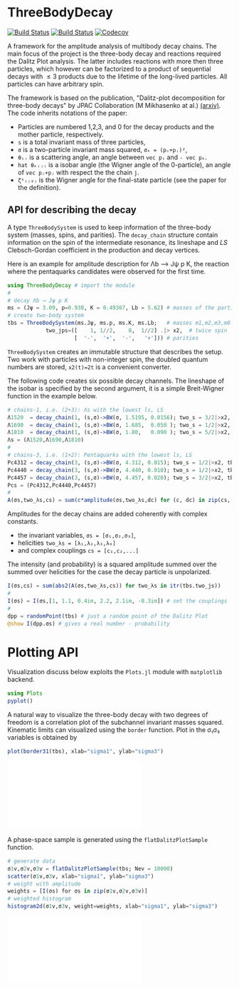 # ThreeBodyDecay

[![Build Status](https://travis-ci.com/mmikhasenko/ThreeBodyDecay.jl.svg?branch=master)](https://travis-ci.com/mmikhasenko/ThreeBodyDecay.jl)
[![Build Status](https://ci.appveyor.com/api/projects/status/github/mmikhasenko/ThreeBodyDecay.jl?svg=true)](https://ci.appveyor.com/project/mmikhasenko/ThreeBodyDecay-jl)
[![Codecov](https://codecov.io/gh/mmikhasenko/ThreeBodyDecay.jl/branch/master/graph/badge.svg)](https://codecov.io/gh/mmikhasenko/ThreeBodyDecay.jl)
<!-- [![Coveralls](https://coveralls.io/repos/github/mmikhasenko/ThreeBodyDecay.jl/badge.svg?branch=master)](https://coveralls.io/github/mmikhasenko/ThreeBodyDecay.jl?branch=master) -->

A framework for the amplitude analysis of multibody decay chains.
The main focus of the project is the three-body decay and reactions required the Dalitz Plot analysis.
The latter includes reactions with more then three particles, which however can be factorized to a product
of sequential decays with $≤3$ products due to the lifetime of the long-lived particles.
All particles can have arbitrary spin.

The framework is based on the publication, "Dalitz-plot decomposition for three-body decays" by JPAC Collaboration (M Mikhasenko at al.) [(arxiv)](http://inspirehep.net/record/1758460).
The code inherits notations of the paper:
 - Particles are numbered 1,2,3, and 0 for the decay products and the mother particle, respectively.
 - `s` is a total invariant mass of three particles,
 - `σ` is a two-particle invariant mass squared, `σₖ = (pᵢ+pⱼ)²`,
 - `θᵢⱼ` is a scattering angle, an angle between `vec pᵢ` and `- vec pₖ`.
 - `hat θₖ₍ⱼ₎` is a isobar angle (the Wigner angle of the 0-particle), an angle of `vec pⱼ+pⱼ` with respect the the chain `j`.
 - `ζᵏᵢ₍₀₎` is the Wigner angle for the final-state particle (see the paper for the definition).

## API for describing the decay

A type `ThreeBodySystem` is used to keep information of the three-body system (masses, spins, and parities).
The `decay_chain` structure contain information on the spin of the intermediate resonance, its lineshape
and $LS$ Clebsch-Gordan coefficient in the production and decay vertices.

Here is an example for amplitude description for Λb ⟶ Jψ p K,
the reaction where the pentaquarks candidates were observed for the first time.

```julia
using ThreeBodyDecay # import the module
#
# decay Λb ⟶ Jψ p K
ms = (Jψ = 3.09, p=0.938, K = 0.49367, Lb = 5.62) # masses of the particles
# create two-body system
tbs = ThreeBodySystem(ms.Jψ, ms.p, ms.K, ms.Lb;   # masses m1,m2,m3,m0
            two_jps=([    1, 1//2,    0,  1//2] .|> x2,  # twice spin
                     [  '-',  '+',  '-',   '+'])) # parities
```
`ThreeBodySystem` creates an immutable structure that describes the setup.
Two work with particles with non-integer spin, the doubled quantum numbers are stored,
`x2(t)=2t` is a convenient converter.

The following code creates six possible decay channels.
The lineshape of the isobar is specified by the second argument,
it is a simple Breit-Wigner function in the example below.
```julia
# chains-1, i.e. (2+3): Λs with the lowest ls, LS
Λ1520  = decay_chain(1, (s,σ)->BW(σ, 1.5195, 0.0156); two_s = 3/2|>x2, tbs=tbs)
Λ1690  = decay_chain(1, (s,σ)->BW(σ, 1.685,  0.050 ); two_s = 1/2|>x2, tbs=tbs)
Λ1810  = decay_chain(1, (s,σ)->BW(σ, 1.80,   0.090 ); two_s = 5/2|>x2, tbs=tbs)
Λs = (Λ1520,Λ1690,Λ1810)
#
# chains-3, i.e. (1+2): Pentaquarks with the lowest ls, LS
Pc4312 = decay_chain(3, (s,σ)->BW(σ, 4.312, 0.015); two_s = 1/2|>x2, tbs=tbs)
Pc4440 = decay_chain(3, (s,σ)->BW(σ, 4.440, 0.010); two_s = 1/2|>x2, tbs=tbs)
Pc4457 = decay_chain(3, (s,σ)->BW(σ, 4.457, 0.020); two_s = 3/2|>x2, tbs=tbs)
Pcs = (Pc4312,Pc4440,Pc4457)
#
A(σs,two_λs,cs) = sum(c*amplitude(σs,two_λs,dc) for (c, dc) in zip(cs, (Λs...,Pcs...)))
```
Amplitudes for the decay chains are added coherently with complex constants.
- the invariant variables, `σs = [σ₁,σ₂,σ₃]`,
- helicities `two_λs = [λ₁,λ₂,λ₃,λ₀]`
- and complex couplings `cs = [c₁,c₂,...]`

The intensity (and probability) is a squared amplitude summed over the summed over helicities for the case the decay particle is unpolarized.
```julia
I(σs,cs) = sum(abs2(A(σs,two_λs,cs)) for two_λs in itr(tbs.two_js))
#
I(σs) = I(σs,[1, 1.1, 0.4im, 2.2, 2.1im, -0.3im]) # set the couplings
#
dpp = randomPoint(tbs) # just a random point of the Dalitz Plot
@show I(dpp.σs) # gives a real number - probability
```

# Plotting API

Visualization discuss below exploits the `Plots.jl` module with `matplotlib` backend.
```julia
using Plots
pyplot()
```
A natural way to visualize the three-body decay with two degrees of freedom
is a correlation plot of the subchannel invariant masses squared.
Kinematic limits can visualized using the `border` function.
Plot in the σ₁σ₃ variables is obtained by
```julia
plot(border31(tbs), xlab="sigma1", ylab="sigma3")
```
![border31](example/plot/border31.pdf)

A phase-space sample is generated using the `flatDalitzPlotSample` function.
```julia
# generate data
σ1v,σ2v,σ3v = flatDalitzPlotSample(tbs; Nev = 10000)
scatter(σ1v,σ3v, xlab="sigma1", ylab="sigma3")
# weight with amplitude
weights = [I(σs) for σs in zip(σ1v,σ2v,σ3v)]
# weighted histogram
histogram2d(σ1v,σ3v, weight=weights, xlab="sigma1", ylab="sigma3")
```
![Scatter and Histogram](example/plot/dalitz31.pdf)

